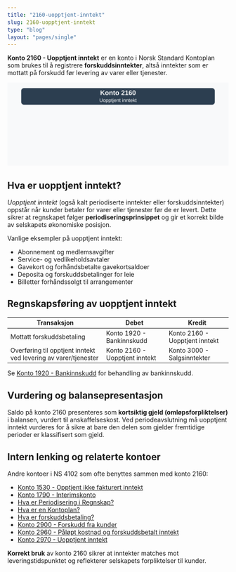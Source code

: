 ```yaml
---
title: "2160-uopptjent-inntekt"
slug: 2160-uopptjent-inntekt
type: "blog"
layout: "pages/single"
---
```


**Konto 2160 - Uopptjent inntekt** er en konto i Norsk Standard Kontoplan som brukes til å registrere **forskuddsinntekter**, altså inntekter som er mottatt på forskudd før levering av varer eller tjenester.

![Illustrasjon av konto 2160 Uopptjent inntekt](2160-uopptjent-inntekt-image.svg)

## Hva er uopptjent inntekt?

*Uopptjent inntekt* (også kalt periodiserte inntekter eller forskuddsinntekter) oppstår når kunder betaler for varer eller tjenester før de er levert. Dette sikrer at regnskapet følger **periodiseringsprinsippet** og gir et korrekt bilde av selskapets økonomiske posisjon.

Vanlige eksempler på uopptjent inntekt:

* Abonnement og medlemsavgifter
* Service- og vedlikeholdsavtaler
* Gavekort og forhåndsbetalte gavekortsaldoer
* Deposita og forskuddsbetalinger for leie
* Billetter forhåndssolgt til arrangementer

## Regnskapsføring av uopptjent inntekt

| Transaksjon                                               | Debet                           | Kredit                            |
|-----------------------------------------------------------|---------------------------------|-----------------------------------|
| Mottatt forskuddsbetaling                                 | Konto 1920 - Bankinnskudd       | Konto 2160 - Uopptjent inntekt    |
| Overføring til opptjent inntekt ved levering av varer/tjenester | Konto 2160 - Uopptjent inntekt | Konto 3000 - Salgsinntekter       |

Se [Konto 1920 - Bankinnskudd](/blogs/kontoplan/1920-bankinnskudd "Konto 1920 - Bankinnskudd") for behandling av bankinnskudd.

## Vurdering og balansepresentasjon

Saldo på konto 2160 presenteres som **kortsiktig gjeld (omløpsforpliktelser)** i balansen, vurdert til anskaffelseskost. Ved periodeavslutning må uopptjent inntekt vurderes for å sikre at bare den delen som gjelder fremtidige perioder er klassifisert som gjeld.

## Intern lenking og relaterte kontoer

Andre kontoer i NS 4102 som ofte benyttes sammen med konto 2160:

* [Konto 1530 - Opptjent ikke fakturert inntekt](/blogs/kontoplan/1530-opptjent-ikke-fakturert-inntekt "Konto 1530 - Opptjent ikke fakturert inntekt")
* [Konto 1790 - Interimskonto](/blogs/kontoplan/1790-interimskonto "Konto 1790 - Interimskonto")
* [Hva er Periodisering i Regnskap?](/blogs/regnskap/hva-er-periodisering "Hva er Periodisering i Regnskap? Komplett Guide til Periodiseringsprinsippet")
* [Hva er en Kontoplan?](/blogs/regnskap/hva-er-kontoplan "Hva er en Kontoplan? Komplett Guide til Kontoplaner i Norsk Regnskap")
* [Hva er forskuddsbetaling?](/blogs/regnskap/hva-er-forskuddsbetaling "Hva er forskuddsbetaling? Komplett Guide til Forskuddsbetalinger i Regnskap")
* [Konto 2900 - Forskudd fra kunder](/blogs/kontoplan/2900-forskudd-fra-kunder "Konto 2900 - Forskudd fra kunder: Regnskapsføring av forskudd fra kunder")
* [Konto 2960 - Påløpt kostnad og forskuddsbetalt inntekt](/blogs/kontoplan/2960-palopte-kostnad-og-forskuddsbetalt-inntekt "Konto 2960 - Påløpt kostnad og forskuddsbetalt inntekt: Regnskapsføring av påløpt kostnad og forskuddsbetalt inntekt")
* [Konto 2970 - Uopptjent inntekt](/blogs/kontoplan/2970-uopptjent-inntekt "Konto 2970 - Uopptjent inntekt: Regnskapsføring av uopptjent inntekt")

**Korrekt bruk** av konto 2160 sikrer at inntekter matches mot leveringstidspunktet og reflekterer selskapets forpliktelser til kunder.
